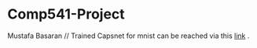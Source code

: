 # Comp541-Project
Mustafa Basaran //
Trained Capsnet for mnist can be reached via this [link](https://drive.google.com/drive/folders/1n_OdDOwX_xQdJ8sm8JUa6CZoQjuwOyga?usp=sharing) .


